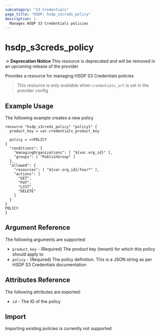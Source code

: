```yaml
---
subcategory: "S3 Credentials"
page_title: "HSDP: hsdp_s3creds_policy"
description: |-
  Manages HSDP S3 Credentials policies
---
```


# hsdp_s3creds_policy

-> **Deprecation Notice** This resource is deprecated and will be removed in an upcoming release of the provider

Provides a resource for managing HSDP S3 Credentials policies

> This resource is only available when `credentials_url` is set in the provider config

## Example Usage

The following example creates a new policy

```hcl
resource "hsdp_s3creds_policy" "policy1" {
  product_key = var.credentials_product_key

  policy = <<POLICY
{
  "conditions": {
    "managingOrganizations": [ "${var.org_id}" ],
    "groups": [ "PublishGroup" ]
  },
  "allowed": {
    "resources": [ "${var.org_id}/foo/*" ],
    "actions": [
      "GET",
      "PUT",
      "LIST",
      "DELETE"
    ]
  }
}
POLICY
}
```

## Argument Reference

The following arguments are supported:

* `product_key` - (Required) The product key (tenant) for which this
   policy should apply to
* `policy` - (Required) The policy definition. This is a JSON string as per
   HSDP S3 Credentials documentation

## Attributes Reference

The following attributes are exported:

* `id` - The ID of the policy

## Import

Importing existing policies is currently not supported

